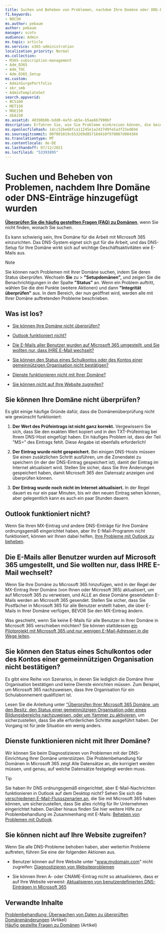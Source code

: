```yaml
---
title: Suchen und Beheben von Problemen, nachdem Ihre Domäne oder DNS-Einträge hinzugefügt wurden
f1.keywords:
- NOCSH
ms.author: pebaum
author: pebaum
manager: scotv
audience: Admin
ms.topic: article
ms.service: o365-administration
localization_priority: Normal
ms.collection:
- M365-subscription-management
- Adm_O365
- Adm_TOC
- Adm_O365_Setup
ms.custom:
- AdminSurgePortfolio
- okr_smb
- AdminTemplateSet
search.appverid:
- BCS160
- MET150
- MOE150
- GEA150
ms.assetid: 40398b0b-bdd0-4afd-ab5e-b5ae6b7990bf
description: Erfahren Sie, wie Sie Probleme einkreisen können, die beim Einrichten einer benutzerdefinierten Domäne auftreten. Stellen Sie zunächst sicher, dass die DNS-Einträge ordnungsgemäß eingerichtet sind.
ms.openlocfilehash: 1dcc52be68fca11245e1a2437d9fe5a3f23ed694
ms.sourcegitcommit: 00f001019c653269d85718d410f970887d904304
ms.translationtype: MT
ms.contentlocale: de-DE
ms.lasthandoff: 07/12/2021
ms.locfileid: "53393895"
---
```

# <a name="find-and-fix-issues-after-adding-your-domain-or-dns-records"></a>Suchen und Beheben von Problemen, nachdem Ihre Domäne oder DNS-Einträge hinzugefügt wurden

 **[Überprüfen Sie die häufig gestellten Fragen (FAQ) zu Domänen](../setup/domains-faq.yml)**, wenn Sie nicht finden, wonach Sie suchen. 
  
Es kann schwierig sein, Ihre Domäne für die Arbeit mit Microsoft 365 einzurichten. Das DNS-System eignet sich gut für die Arbeit, und das DNS-Setup für Ihre Domäne wirkt sich auf wichtige Geschäftsaktivitäten wie E-Mails aus.

> [!NOTE]
> Sie können nach Problemen mit Ihrer Domäne suchen, indem Sie deren Status überprüfen. Wechseln **Sie** zu  >  **"Setupdomänen",** und zeigen Sie die Benachrichtigungen in der Spalte **"Status"** an. Wenn ein Problem auftritt, wählen Sie die drei Punkte (weitere Aktionen) und dann **"Integrität überprüfen"** aus. In dem Bereich, der nun geöffnet wird, werden alle mit Ihrer Domäne auftretenden Probleme beschrieben.
  
## <a name="whats-going-on"></a>Was ist los?

- [Sie können Ihre Domäne nicht überprüfen?](#cant-verify-your-domain)
    
- [Outlook funktioniert nicht?](#outlook-isnt-working)
    
- [Die E-Mails aller Benutzer wurden auf Microsoft 365 umgestellt, und Sie wollten nur, dass IHRE E-Mail wechselt?](#everyones-email-got-switched-to-microsoft-365-and-you-only-wanted-your-email-to-switch)

- [Sie können den Status eines Schulkontos oder des Kontos einer gemeinnützigen Organisation nicht bestätigen?](#cant-confirm-non-profit-or-school-account-status)

- [Dienste funktionieren nicht mit Ihrer Domäne?](#services-not-working-with-your-domain)
    
- [Sie können nicht auf Ihre Website zugreifen?](#accessing-your-website-isnt-working)

## <a name="cant-verify-your-domain"></a>Sie können Ihre Domäne nicht überprüfen?
<a name="BKMK_verify"> </a>

Es gibt einige häufige Gründe dafür, dass die Domänenüberprüfung nicht wie gewünscht funktioniert:
  
1. **Der Wert des Prüfeintrags ist nicht ganz korrekt.** Vergewissern Sie sich, dass Sie den exakten Wert kopiert und in den TXT-Prüfeintrag bei Ihrem DNS-Host eingefügt haben. Ein häufiges Problem ist, dass der Teil "MS=" des Eintrags fehlt. Diese Angabe ist ebenfalls erforderlich! 
    
2. **Der Eintrag wurde nicht gespeichert.** Bei einigen DNS-Hosts müssen Sie einen zusätzlichen Schritt ausführen, um die Zonendatei zu speichern (in der der DNS-Eintrag gespeichert ist), damit der Eintrag im Internet aktualisiert wird. Stellen Sie sicher, dass Sie Ihre Änderungen gespeichert haben, damit Microsoft 365 den Datensatz anzeigen und überprüfen können. 
    
3. **Der Eintrag wurde noch nicht im Internet aktualisiert.** In der Regel dauert es nur ein paar Minuten, bis wir den neuen Eintrag sehen können, aber gelegentlich kann es auch ein paar Stunden dauern. 
    
## <a name="outlook-isnt-working"></a>Outlook funktioniert nicht?
<a name="BKMK_OutlookBroken"> </a>

Wenn Sie Ihren MX-Eintrag und andere DNS-Einträge für Ihre Domäne ordnungsgemäß eingerichtet haben, aber Ihr E-Mail-Programm nicht funktioniert, können wir Ihnen dabei helfen, [Ihre Probleme mit Outlook zu beheben](/exchange/troubleshoot/outlook-connectivity/outlook-connection-issues).
  
## <a name="everyones-email-got-switched-to-microsoft-365-and-you-only-wanted-your-email-to-switch"></a>Die E-Mails aller Benutzer wurden auf Microsoft 365 umgestellt, und Sie wollten nur, dass IHRE E-Mail wechselt?
<a name="BKMK_EmailSwitched"> </a>

Wenn Sie Ihre Domäne zu Microsoft 365 hinzufügen, wird in der Regel der MX-Eintrag Ihrer Domäne (von Ihnen oder Microsoft 365) aktualisiert, um auf Microsoft 365 zu verweisen, und ALLE an diese Domäne gesendeten E-Mails werden an Microsoft 365 gesendet. Stellen Sie sicher, dass Sie Postfächer in Microsoft 365 für alle Benutzer erstellt haben, die über E-Mails in Ihrer Domäne verfügen, BEVOR Sie den MX-Eintrag ändern.
  
Was geschieht, wenn Sie keine E-Mails für alle Benutzer in Ihrer Domäne in Microsoft 365 verschieben möchten? Sie können stattdessen [ein Pilotprojekt mit Microsoft 365 und nur wenigen E-Mail-Adressen in die Wege leiten](../setup/domains-faq.yml). 
  
## <a name="cant-confirm-non-profit-or-school-account-status"></a>Sie können den Status eines Schulkontos oder des Kontos einer gemeinnützigen Organisation nicht bestätigen?
<a name="BKMK_validateAcct"> </a>

Es gibt eine Reihe von Szenarios, in denen Sie lediglich die Domäne Ihrer Organisation bestätigen und keine Dienste einrichten müssen. Zum Beispiel, um Microsoft 365 nachzuweisen, dass Ihre Organisation für ein Schulabonnement qualifiziert ist.
  
Lesen Sie die Anleitung unter ["Überprüfen Ihrer Microsoft 365 Domäne, um den Besitz, den Status einer gemeinnützigen Organisation oder eines Bildungsbereichs nachzuweisen, oder um Yammer zu aktivieren,](../setup/domains-faq.yml) um sicherzustellen, dass Sie alle erforderlichen Schritte ausgeführt haben. Der Vorgang ist für jede Situation ein wenig anders. 
  
## <a name="services-not-working-with-your-domain"></a>Dienste funktionieren nicht mit Ihrer Domäne?
<a name="BKMK_Test"> </a>

Wir können Sie beim Diagnostizieren von Problemen mit der DNS-Einrichtung Ihrer Domäne unterstützen. Die Problembehandlung für Domänen in Microsoft 365 zeigt Alle Datensätze an, die korrigiert werden müssen, und genau, auf welche Datensätze festgelegt werden muss. 

> [!TIP]
> Sie haben Ihr DNS ordnungsgemäß eingerichtet, aber E-Mail-Nachrichten funktionieren in Outlook auf dem Desktop nicht? Sehen Sie sich die [verschiedenen E-Mail-Flussszenarien an,](/exchange/mail-flow-best-practices/mail-flow-best-practices) die Sie mit Microsoft 365 haben können, um sicherzustellen, dass Sie alles richtig für Ihr Unternehmen eingerichtet haben. Darüber hinaus finden Sie hier weitere Hilfe zur Problembehandlung im Zusammenhang mit E-Mails: [Beheben von Problemen mit Outlook](/exchange/troubleshoot/outlook-connectivity/outlook-connection-issues). 
  
## <a name="accessing-your-website-isnt-working"></a>Sie können nicht auf Ihre Website zugreifen?
<a name="BKMK_Website"> </a>

Wenn Sie alle DNS-Probleme behoben haben, aber weiterhin Probleme auftreten, führen Sie eine der folgenden Aktionen aus.
  
- Benutzer können auf Ihre Website unter "www.mydomain.com" nicht zugreifen: [Diagnostizieren von Websiteproblemen](../setup/add-domain.md)
    
- Sie können Ihren A- oder CNAME-Eintrag nicht so aktualisieren, dass er auf Ihre Website verweist: [Aktualisieren von benutzerdefinierten DNS-Einträgen in Microsoft 365](../setup/add-domain.md)

## <a name="related-content"></a>Verwandte Inhalte

[Problembehandlung: Überwachen von Daten zu überprüften Domänenänderungen](/azure/active-directory/reports-monitoring/troubleshoot-audit-data-verified-domain) (Artikel)\
[Häufig gestellte Fragen zu Domänen](../setup/domains-faq.yml) (Artikel)

